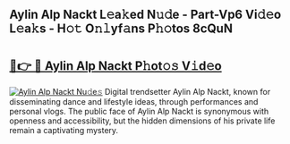 ## Aylin Alp Nackt L𝚎a𝚔ed N𝚞𝚍e - Part-Vp6 Vi𝚍𝚎o L𝚎a𝚔s - H𝚘𝚝 O𝚗𝚕yf𝚊ns P𝚑𝚘tos 8cQuN

# <h2><a href="http://kfcuxh.oniu.top/?m=Aylin+Alp+Nackt">🔗👉 🔴 Aylin Alp Nackt P𝚑ot𝚘𝚜 V𝚒d𝚎o</a></h2>

[![Aylin Alp Nackt Nu𝚍e𝚜](https://i.imgur.com/0qMVB7G.gif)](http://kfcuxh.oniu.top/?m=Aylin+Alp+Nackt)
Digital trendsetter Aylin Alp Nackt, known for disseminating dance and lifestyle ideas, through performances and personal vlogs. The public face of Aylin Alp Nackt is synonymous with openness and accessibility, but the hidden dimensions of his private life remain a captivating mystery.  
